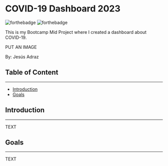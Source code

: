 # COVID-19 Dashboard 2023

![forthebadge](https://forthebadge.com/images/badges/made-with-python.svg)
![forthebadge](https://forthebadge.com/images/badges/check-it-out.svg)

This is my Bootcamp Mid Project where I created a dashboard about COVID-19.

PUT AN IMAGE

By: Jesús Adraz

## Table of Content
---
- [Introduction](#Introduction)
- [Goals](#Goals)

## Introduction
---

TEXT

## Goals
---

TEXT
